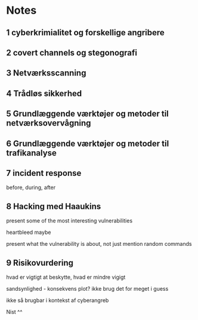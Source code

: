 # Notes

## 1 cyberkrimialitet og forskellige angribere

## 2 covert channels og stegonografi

## 3 Netværksscanning

## 4 Trådløs sikkerhed

## 5 Grundlæggende værktøjer og metoder til netværksovervågning

## 6 Grundlæggende værktøjer og metoder til trafikanalyse

## 7 incident response
before, during, after

## 8 Hacking med Haaukins
present some of the most interesting vulnerabilities

heartbleed maybe

present what the vulnerability is about, not just mention random commands

## 9 Risikovurdering
hvad er vigtigt at beskytte, hvad er mindre vigigt

sandsynlighed - konsekvens plot? ikke brug det for meget i guess

ikke så brugbar i kontekst af cyberangreb

Nist ^^

